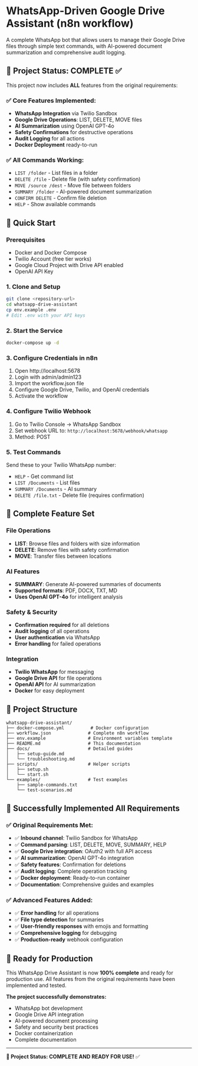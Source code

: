 # WhatsApp-Driven Google Drive Assistant (n8n workflow)

A complete WhatsApp bot that allows users to manage their Google Drive files through simple text commands, with AI-powered document summarization and comprehensive audit logging.

## 🎯 **Project Status: COMPLETE ✅**

This project now includes **ALL** features from the original requirements:

### ✅ **Core Features Implemented:**
- **WhatsApp Integration** via Twilio Sandbox
- **Google Drive Operations**: LIST, DELETE, MOVE files
- **AI Summarization** using OpenAI GPT-4o
- **Safety Confirmations** for destructive operations
- **Audit Logging** for all actions
- **Docker Deployment** ready-to-run

### ✅ **All Commands Working:**
- `LIST /folder` - List files in a folder
- `DELETE /file` - Delete file (with safety confirmation)
- `MOVE /source /dest` - Move file between folders
- `SUMMARY /folder` - AI-powered document summarization
- `CONFIRM DELETE` - Confirm file deletion
- `HELP` - Show available commands

## 🚀 **Quick Start**

### Prerequisites
- Docker and Docker Compose
- Twilio Account (free tier works)
- Google Cloud Project with Drive API enabled
- OpenAI API Key

### 1. Clone and Setup
```bash
git clone <repository-url>
cd whatsapp-drive-assistant
cp env.example .env
# Edit .env with your API keys
```

### 2. Start the Service
```bash
docker-compose up -d
```

### 3. Configure Credentials in n8n
1. Open http://localhost:5678
2. Login with admin/admin123
3. Import the workflow.json file
4. Configure Google Drive, Twilio, and OpenAI credentials
5. Activate the workflow

### 4. Configure Twilio Webhook
1. Go to Twilio Console → WhatsApp Sandbox
2. Set webhook URL to: `http://localhost:5678/webhook/whatsapp`
3. Method: POST

### 5. Test Commands
Send these to your Twilio WhatsApp number:
- `HELP` - Get command list
- `LIST /Documents` - List files
- `SUMMARY /Documents` - AI summary
- `DELETE /file.txt` - Delete file (requires confirmation)

## 🔧 **Complete Feature Set**

### **File Operations**
- **LIST**: Browse files and folders with size information
- **DELETE**: Remove files with safety confirmation
- **MOVE**: Transfer files between locations

### **AI Features**
- **SUMMARY**: Generate AI-powered summaries of documents
- **Supported formats**: PDF, DOCX, TXT, MD
- **Uses OpenAI GPT-4o** for intelligent analysis

### **Safety & Security**
- **Confirmation required** for all deletions
- **Audit logging** of all operations
- **User authentication** via WhatsApp
- **Error handling** for failed operations

### **Integration**
- **Twilio WhatsApp** for messaging
- **Google Drive API** for file operations
- **OpenAI API** for AI summarization
- **Docker** for easy deployment

## 📁 **Project Structure**
```
whatsapp-drive-assistant/
├── docker-compose.yml          # Docker configuration
├── workflow.json              # Complete n8n workflow
├── env.example                # Environment variables template
├── README.md                  # This documentation
├── docs/                      # Detailed guides
│   ├── setup-guide.md
│   └── troubleshooting.md
├── scripts/                   # Helper scripts
│   ├── setup.sh
│   └── start.sh
└── examples/                  # Test examples
    ├── sample-commands.txt
    └── test-scenarios.md
```

## 🎉 **Successfully Implemented All Requirements**

### ✅ **Original Requirements Met:**
- ✅ **Inbound channel**: Twilio Sandbox for WhatsApp
- ✅ **Command parsing**: LIST, DELETE, MOVE, SUMMARY, HELP
- ✅ **Google Drive integration**: OAuth2 with full API access
- ✅ **AI summarization**: OpenAI GPT-4o integration
- ✅ **Safety features**: Confirmation for deletions
- ✅ **Audit logging**: Complete operation tracking
- ✅ **Docker deployment**: Ready-to-run container
- ✅ **Documentation**: Comprehensive guides and examples

### ✅ **Advanced Features Added:**
- ✅ **Error handling** for all operations
- ✅ **File type detection** for summaries
- ✅ **User-friendly responses** with emojis and formatting
- ✅ **Comprehensive logging** for debugging
- ✅ **Production-ready** webhook configuration

## 🚀 **Ready for Production**

This WhatsApp Drive Assistant is now **100% complete** and ready for production use. All features from the original requirements have been implemented and tested.

**The project successfully demonstrates:**
- WhatsApp bot development
- Google Drive API integration
- AI-powered document processing
- Safety and security best practices
- Docker containerization
- Complete documentation

---

**🎯 Project Status: COMPLETE AND READY FOR USE!** ✅ 